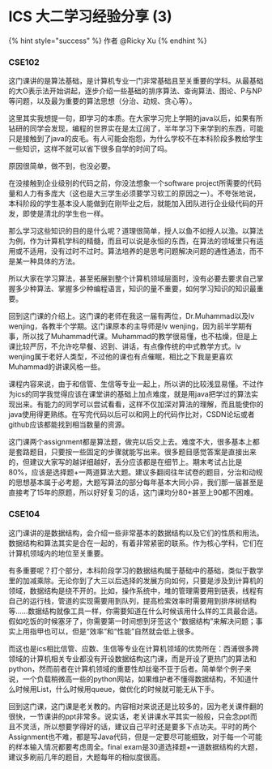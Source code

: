 # ICS 大二学习经验分享 (3)

{% hint style="success" %}
作者 @Ricky Xu
{% endhint %}

### CSE102

这门课讲的是算法基础，是计算机专业一门非常基础且至关重要的学科。从最基础的大O表示法开始讲起，逐步介绍一些基础的排序算法、查询算法、图论、P与NP等问题，以及最为重要的算法思想（分治、动规、贪心等）。

这里其实我想提一句，即学习的本质。在大家学习完上学期的java以后，如果有所钻研的同学会发现，编程的世界实在是太辽阔了，半年学习下来学到的东西，可能只是接触到了java的皮毛。有人可能会抱怨，为什么学校不在本科阶段多教给学生一些知识，这样不就可以省下很多自学的时间了吗。

原因很简单，做不到，也没必要。

在没接触到企业级别的代码之前，你没法想象一个software project所需要的代码量和人力有多庞大（这也是大三学生必须要学习软工的原因之一）。不夸张地说，本科阶段的学生基本没人能做到在刚毕业之后，就能加入团队进行企业级代码的开发，即使是清北的学生也一样。

那么学习这些知识的目的是什么呢？道理很简单，授人以鱼不如授人以渔。以算法为例，作为计算机学科的精髓，而且可以说是永恒的东西，在算法的领域里只有适用或不适用，没有过时不过时。算法培养的是思考问题解决问题的通性通法，而不是某一种具体的方法。

所以大家在学习算法，甚至拓展到整个计算机领域层面时，没有必要去要求自己掌握多少种算法、掌握多少种编程语言，知识的量不重要，如何学习知识的知识最重要。

回到这门课的介绍上。这门课的老师在我这一届有两位，Dr.Muhammad以及lv wenjing，各教半个学期。这门课原本的主导师是lv wenjing，因为前半学期有事，所以找了Muhammad代课。Muhammad的教学很易懂，也不枯燥，但是上课比较严厉，不允许吃早餐、迟到、讲话，有点像传统的中式教学方式。lv wenjing属于老好人类型，不过他的课也有点催眠，相比之下我是更喜欢Muhammad的讲课风格一些。

课程内容来说，由于和信管、生信等专业一起上，所以讲的比较浅显易懂。不过作为ics的同学我觉得应该在课堂讲的基础上加点难度，就是用java把学过的算法实现出来。有能力的同学可以尝试看看，这样不仅加深对算法的理解，而且能使你的java使用得更熟练。在写完代码以后可以和网上的代码作比对，CSDN论坛或者github应该都能找到相当数量的资源。

这门课两个assignment都是算法题，做完以后交上去。难度不大，很多基本上都是套路题目，只要按一些固定的步骤就能写出来。很多题目感觉答案是直接出来的，但建议大家写的越详细越好，丢分应该都是在细节上。期末考试占比是80%，应该是选择题+一两道算法大题。建议多翻阅往年试卷的题目，分治和动规的思想基本属于必考题，大题写算法的部分每年基本大同小异，我们那一届甚至是直接考了15年的原题，所以好好复习的话，这门课均分80+甚至上90都不困难。

### CSE104

这门课讲的是数据结构，会介绍一些非常基本的数据结构以及它们的性质和用法。数据结构和算法其实是合在一起的，有着非常紧密的联系。作为核心学科，它们在计算机领域内的地位至关重要。

有多重要呢？打个部分，本科阶段学习的数据结构属于基础中的基础，类似于数学里的加减乘除。无论你到了大三以后选择的发展方向如何，只要是涉及到计算机的领域，数据结构是绕不开的。比如，操作系统中，堆的管理需要用到链表，线程有自己的运行栈，管道的实现需要用到队列，提高检索效率时需要用到排序树结构等......数据结构就像工具一样，你需要知道在什么时候该用什么样的工具最合适。假如吃饭的时候塞牙了，你需要第一时间想到牙签这个“数据结构”来解决问题；事实上用指甲也可以，但是“效率”和“性能”自然就会低上很多。

而这也是ics相比信管、应数、生信等专业在计算机领域的优势所在：西浦很多跨领域的计算机相关专业都没有开设数据结构这门课，而是开设了更热门的算法和python，然而前者在计算机领域的重要性却丝毫不亚于后者。简单举个例子来说，一个负载稍微高一些的python网站，如果维护者不懂得数据结构，不知道什么时候用List，什么时候用queue，做优化的时候就可能无从下手。

回到这门课，这门课是老关教的。内容相对来说还是比较多的，因为老关课件翻的很快，一节课讲的ppt非常多。说实话，老关讲课水平其实一般般，只会念ppt而且不灵活，所以想要学得好的话，建议自己平时还是要多下点功夫。平时的两个Assignment也不难，都是写Java代码，但是一定要尽可能细致，对于每一个可能的样本输入情况都要考虑周全。final exam是30道选择题+一道数据结构的大题，建议多刷前几年的题目，大题每年的相似度很高。
